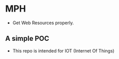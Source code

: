# MPH
- Get Web Resources properly.

## A simple POC
- This repo is intended for IOT (Internet Of Things)

